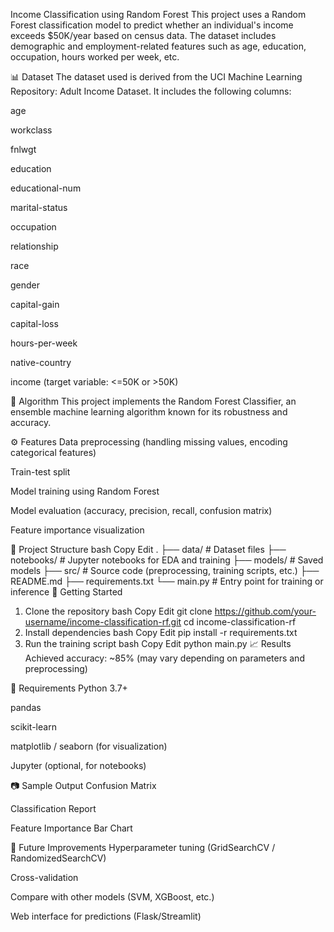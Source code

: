 Income Classification using Random Forest
This project uses a Random Forest classification model to predict whether an individual's income exceeds $50K/year based on census data. The dataset includes demographic and employment-related features such as age, education, occupation, hours worked per week, etc.

📊 Dataset
The dataset used is derived from the UCI Machine Learning Repository: Adult Income Dataset. It includes the following columns:

age

workclass

fnlwgt

education

educational-num

marital-status

occupation

relationship

race

gender

capital-gain

capital-loss

hours-per-week

native-country

income (target variable: <=50K or >50K)

🧠 Algorithm
This project implements the Random Forest Classifier, an ensemble machine learning algorithm known for its robustness and accuracy.

⚙️ Features
Data preprocessing (handling missing values, encoding categorical features)

Train-test split

Model training using Random Forest

Model evaluation (accuracy, precision, recall, confusion matrix)

Feature importance visualization

📁 Project Structure
bash
Copy
Edit
.
├── data/                   # Dataset files
├── notebooks/              # Jupyter notebooks for EDA and training
├── models/                 # Saved models
├── src/                    # Source code (preprocessing, training scripts, etc.)
├── README.md
├── requirements.txt
└── main.py                 # Entry point for training or inference
🚀 Getting Started
1. Clone the repository
bash
Copy
Edit
git clone https://github.com/your-username/income-classification-rf.git
cd income-classification-rf
2. Install dependencies
bash
Copy
Edit
pip install -r requirements.txt
3. Run the training script
bash
Copy
Edit
python main.py
📈 Results
Achieved accuracy: ~85% (may vary depending on parameters and preprocessing)

📌 Requirements
Python 3.7+

pandas

scikit-learn

matplotlib / seaborn (for visualization)

Jupyter (optional, for notebooks)

📷 Sample Output
Confusion Matrix

Classification Report

Feature Importance Bar Chart

🧪 Future Improvements
Hyperparameter tuning (GridSearchCV / RandomizedSearchCV)

Cross-validation

Compare with other models (SVM, XGBoost, etc.)

Web interface for predictions (Flask/Streamlit)
